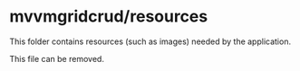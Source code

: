# mvvmgridcrud/resources

This folder contains resources (such as images) needed by the application. 

This file can be removed.
